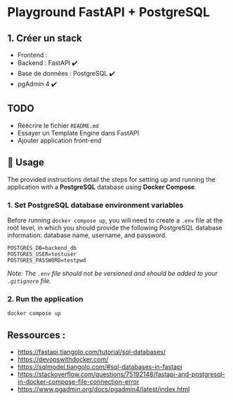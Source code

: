 # Playground FastAPI + PostgreSQL

## 1. Créer un stack

- Frontend : 
- Backend : FastAPI ✔️
- Base de données : PostgreSQL ✔️
- pgAdmin 4 ✔️

## TODO

- Réécrire le fichier `README.md`
- Essayer un Template Engine dans FastAPI
- Ajouter application front-end

## 🏃 Usage

The provided instructions detail the steps for setting up and running the application with a **PostgreSQL** database using **Docker Compose**.

### 1. Set PostgreSQL database environment variables

Before running `docker compose up`, you will need to create a `.env` file at the root level, in which you should provide the following PostgreSQL database information: database name, username, and password.

```
POSTGRES_DB=backend_db
POSTGRES_USER=testuser
POSTGRES_PASSWORD=testpwd
```

*Note: The `.env` file should not be versioned and should be added to your `.gitignore` file.*


### 2. Run the application

```
docker compose up
```

## Ressources : 

- https://fastapi.tiangolo.com/tutorial/sql-databases/
- https://devopswithdocker.com/
- https://sqlmodel.tiangolo.com/#sql-databases-in-fastapi
- https://stackoverflow.com/questions/75192148/fastapi-and-postgresql-in-docker-compose-file-connection-error
- https://www.pgadmin.org/docs/pgadmin4/latest/index.html